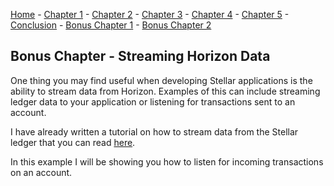 [Home](README.md) - [Chapter 1](1-accounts.md) - [Chapter 2](2-payments.md) - [Chapter 3](3-assets.md) - [Chapter 4](4-decentralized-exchange.md) - [Chapter 5](5-path-payments.md) - [Conclusion](6-conclusion.md) - [Bonus Chapter 1](bonus-xdr.md) - [Bonus Chapter 2](bonus-streaming.md)

## Bonus Chapter - Streaming Horizon Data

One thing you may find useful when developing Stellar applications is the ability to stream data from Horizon. Examples of this can include streaming ledger data to your application or listening for transactions sent to an account.

I have already written a tutorial on how to stream data from the Stellar ledger that you can read [here](https://medium.com/@kolten/stream-ledger-data-from-the-stellar-network-using-python-861af04c40ab).

In this example I will be showing you how to listen for incoming transactions on an account.
